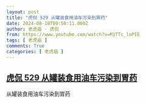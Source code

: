 ```yaml
---
layout: post
title: "虎侃 529 从罐装食用油车污染到胃药"
date: 2024-08-18T00:50:11.000Z
author: 老虎庙 · 虎侃
from: https://www.youtube.com/watch?v=M1TTc_loPIE
tags: [ 老虎庙 ]
comments: True
categories: [ 老虎庙 ]
---
```

<!--1723942211000-->
[虎侃 529 从罐装食用油车污染到胃药](https://www.youtube.com/watch?v=M1TTc_loPIE)
------

<div>
从罐装食用油车污染到胃药
</div>

